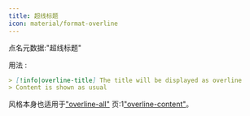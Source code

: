```yaml
---
title: 超线标题
icon: material/format-overline
---
```


点名元数据:"超线标题"

用法 :

```md
> [!info|overline-title] The title will be displayed as overline
> Content is shown as usual
```

风格本身也适用于["overline-all"](../combined-styling/page-21.md)
页:1["overline-content"](../content-styling/page-11.md)。

